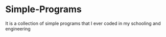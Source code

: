 # Simple-Programs
It is a collection of simple programs that I ever coded in my schooling and engineering
